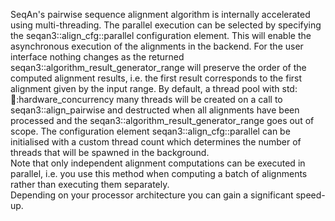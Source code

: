 <!-- SPDX-FileCopyrightText: 2006-2024 Knut Reinert & Freie Universität Berlin
     SPDX-FileCopyrightText: 2016-2024 Knut Reinert & MPI für molekulare Genetik
     SPDX-License-Identifier: CC-BY-4.0
-->

SeqAn's pairwise sequence alignment algorithm is internally accelerated using multi-threading. The parallel execution
can be selected by specifying the seqan3::align_cfg::parallel configuration element. This will enable the asynchronous
execution of the alignments in the backend. For the user interface nothing changes as the returned
seqan3::algorithm_result_generator_range will preserve the order of the computed alignment results, i.e. the first
result corresponds to the first alignment given by the input range. By default, a thread pool with
std::thread::hardware_concurrency many threads will be created on a call to seqan3::align_pairwise and destructed when
all alignments have been processed and the seqan3::algorithm_result_generator_range goes out of scope. The configuration
element seqan3::align_cfg::parallel can be initialised with a custom thread count which determines the number of threads
that will be spawned in the background.<br>
Note that only independent alignment computations can be executed in parallel, i.e. you use this method when computing a
batch of alignments rather than executing them separately. <br>
Depending on your processor architecture you can gain a significant speed-up.
